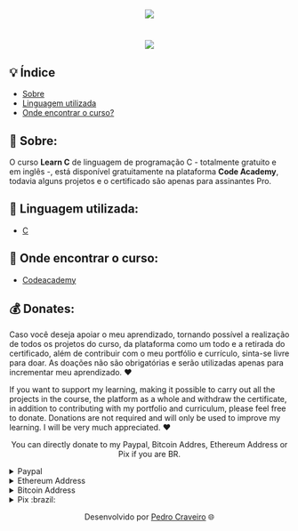 <!-- Logo para o projeto -->
<!-- HTML -->
<h1 align="center">
    <img src="https://ik.imagekit.io/elankfmjpxmn/pngegg__1__ChPg0oR7ii.png?updatedAt=1636677227741"> <!-- URL da imagen -->
</h1>

<h1 align="center">
    <img src="https://ik.imagekit.io/elankfmjpxmn/learnC-codeacademy_SVvvjNBNOI4.PNG?updatedAt=1641511792019"> <!-- URL da imagen -->
</h1>

## 💡 Índice

- [Sobre](#-sobre)
- [Linguagem utilizada](#-Linguagem-utilizada)
- [Onde encontrar o curso?](#-onde-encontrar-o-curso)

## 📑 Sobre: 

O curso **Learn C** de linguagem de programação C - totalmente gratuito e em inglês -, está disponível gratuitamente na plataforma **Code Academy**, todavia alguns projetos e o certificado são apenas para assinantes Pro. 

## 📑 Linguagem utilizada:

- [C](https://www.learn-c.org/)

## 🔎 Onde encontrar o curso:

- [Codeacademy](https://www.codecademy.com/learn/learn-c)

## 💰 Donates:

Caso você deseja apoiar o meu aprendizado, tornando possível a realização de todos os projetos do curso, da plataforma como um todo e a retirada do certificado, além de contribuir com o meu portfólio e currículo, sinta-se livre para doar. As doações não são obrigatórias e serão utilizadas apenas para incrementar meu aprendizado. ❤️ 

If you want to support my learning, making it possible to carry out all the projects in the course, the platform as a whole and withdraw the certificate, in addition to contributing with my portfolio and curriculum, please feel free to donate. Donations are not required and will only be used to improve my learning. I will be very much appreciated. ❤️ 

<p align="center">You can directly donate to my Paypal, Bitcoin Addres, Ethereum Address or Pix if you are BR.</p>

<details>
  <summary>Paypal</summary>
    
  ```
  https://www.paypal.com/donate/?hosted_button_id=GU7G48HXEEXXE
  ```
</details>

<details>
  <summary>Ethereum Address</summary>
    
  ```
  0x76E8b1257BedD02bC38E476F296123fCecEA83E4
  ```
</details>

<details>
  <summary>Bitcoin Address</summary>
    
  ```
  14jRUvJEEQsdg9TSQ7gH5FJJGjt3aBc3yh
  ```
</details>

<details>
  <summary>Pix :brazil:</summary>
    
  ```
  pecraveiro1@gmail.com
  ```
</details>

<p align="center">Desenvolvido por <a href ="https://www.linkedin.com/in/pecraveiro/">Pedro Craveiro</a> 🌐</p>

